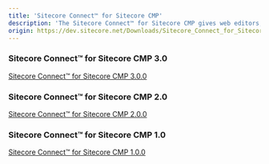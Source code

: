 ```yaml
---
title: 'Sitecore Connect™ for Sitecore CMP'
description: 'The Sitecore Connect™ for Sitecore CMP gives web editors, content/digital marketers the ability to work with content created in Sitecore Content Hub. Content is automatically created and updated when changes are made in Sitecore Content Hub.'
origin: https://dev.sitecore.net/Downloads/Sitecore_Connect_for_Sitecore_CMP.aspx
---
```

### Sitecore Connect™ for Sitecore CMP 3.0
[Sitecore Connect™ for Sitecore CMP 3.0.0](/downloads/Sitecore_Connect_for_Sitecore_CMP/30/Sitecore_Connect_for_Sitecore_CMP_300)

### Sitecore Connect™ for Sitecore CMP 2.0
[Sitecore Connect™ for Sitecore CMP 2.0.0](/downloads/Sitecore_Connect_for_Sitecore_CMP/20/Sitecore_Connect_for_Sitecore_CMP_200)

### Sitecore Connect™ for Sitecore CMP 1.0
[Sitecore Connect™ for Sitecore CMP 1.0.0](/downloads/Sitecore_Connect_for_Sitecore_CMP/10/Sitecore_Connect_for_Sitecore_CMP_100)